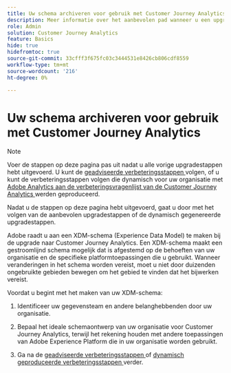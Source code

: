 ```yaml
---
title: Uw schema archiveren voor gebruik met Customer Journey Analytics
description: Meer informatie over het aanbevolen pad wanneer u een upgrade uitvoert van Adobe Analytics naar Customer Journey Analytics
role: Admin
solution: Customer Journey Analytics
feature: Basics
hide: true
hidefromtoc: true
source-git-commit: 33cfff3f675fc03c3444531e8426cb806cdf8559
workflow-type: tm+mt
source-wordcount: '216'
ht-degree: 0%

---
```


# Uw schema archiveren voor gebruik met Customer Journey Analytics

>[!NOTE]
> 
>Voer de stappen op deze pagina pas uit nadat u alle vorige upgradestappen hebt uitgevoerd. U kunt de [ geadviseerde verbeteringsstappen ](/help/getting-started/cja-upgrade/cja-upgrade-recommendations.md#recommended-upgrade-steps-for-most-organizations) volgen, of u kunt de verbeteringsstappen volgen die dynamisch voor uw organisatie met [ Adobe Analytics aan de verbeteringsvragenlijst van de Customer Journey Analytics ](https://gigazelle.github.io/cja-ttv/) werden geproduceerd.
>
>Nadat u de stappen op deze pagina hebt uitgevoerd, gaat u door met het volgen van de aanbevolen upgradestappen of de dynamisch gegenereerde upgradestappen.

Adobe raadt u aan een XDM-schema (Experience Data Model) te maken bij de upgrade naar Customer Journey Analytics. Een XDM-schema maakt een gestroomlijnd schema mogelijk dat is afgestemd op de behoeften van uw organisatie en de specifieke platformtoepassingen die u gebruikt. Wanneer veranderingen in het schema worden vereist, moet u niet door duizenden ongebruikte gebieden bewegen om het gebied te vinden dat het bijwerken vereist.

Voordat u begint met het maken van uw XDM-schema:

1. Identificeer uw gegevensteam en andere belanghebbenden door uw organisatie.

1. Bepaal het ideale schemaontwerp van uw organisatie voor Customer Journey Analytics, terwijl het rekening houden met andere toepassingen van Adobe Experience Platform die in uw organisatie worden gebruikt.

1. Ga na de [ geadviseerde verbeteringsstappen ](/help/getting-started/cja-upgrade/cja-upgrade-recommendations.md#recommended-upgrade-steps-for-most-organizations) of [ dynamisch geproduceerde verbeteringsstappen ](https://gigazelle.github.io/cja-ttv/) verder.

